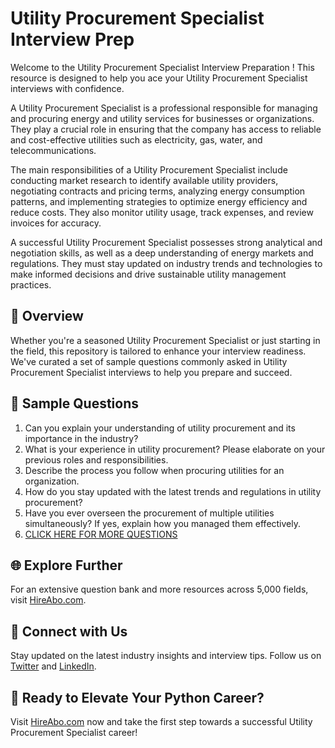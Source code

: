 # Utility Procurement Specialist Interview Prep

Welcome to the Utility Procurement Specialist Interview Preparation ! This resource is designed to help you ace your Utility Procurement Specialist interviews with confidence.

A Utility Procurement Specialist is a professional responsible for managing and procuring energy and utility services for businesses or organizations. They play a crucial role in ensuring that the company has access to reliable and cost-effective utilities such as electricity, gas, water, and telecommunications. 

The main responsibilities of a Utility Procurement Specialist include conducting market research to identify available utility providers, negotiating contracts and pricing terms, analyzing energy consumption patterns, and implementing strategies to optimize energy efficiency and reduce costs. They also monitor utility usage, track expenses, and review invoices for accuracy. 

A successful Utility Procurement Specialist possesses strong analytical and negotiation skills, as well as a deep understanding of energy markets and regulations. They must stay updated on industry trends and technologies to make informed decisions and drive sustainable utility management practices.

## 🚀 Overview

Whether you're a seasoned Utility Procurement Specialist or just starting in the field, this repository is tailored to enhance your interview readiness. We've curated a set of sample questions commonly asked in Utility Procurement Specialist interviews to help you prepare and succeed.

## 📝 Sample Questions

1. Can you explain your understanding of utility procurement and its importance in the industry?
2. What is your experience in utility procurement? Please elaborate on your previous roles and responsibilities.
3. Describe the process you follow when procuring utilities for an organization.
4. How do you stay updated with the latest trends and regulations in utility procurement?
5. Have you ever overseen the procurement of multiple utilities simultaneously? If yes, explain how you managed them effectively.
6. [CLICK HERE FOR MORE QUESTIONS](https://hireabo.com/job/20_2_23/Utility%20Procurement%20Specialist)

## 🌐 Explore Further

For an extensive question bank and more resources across 5,000 fields, visit [HireAbo.com](https://www.hireabo.com).

## 📱 Connect with Us

Stay updated on the latest industry insights and interview tips. Follow us on [Twitter](https://twitter.com/hireabo) and [LinkedIn](https://www.linkedin.com/in/hire-abo-3609972a8/).

## 🚀 Ready to Elevate Your Python Career?

Visit [HireAbo.com](https://www.hireabo.com) now and take the first step towards a successful Utility Procurement Specialist career!